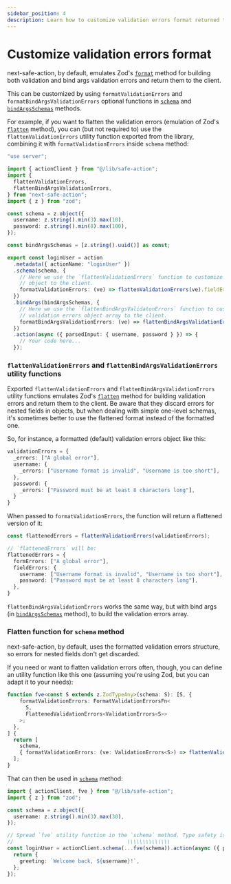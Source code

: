 ```yaml
---
sidebar_position: 4
description: Learn how to customize validation errors format returned to the client.
---
```



# Customize validation errors format

next-safe-action, by default, emulates Zod's [`format`](https://zod.dev/ERROR_HANDLING?id=formatting-errors) method for building both validation and bind args validation errors and return them to the client.

This can be customized by using `formatValidationErrors` and `formatBindArgsValidationErrors` optional functions in [`schema`](/docs/safe-action-client/instance-methods#schema) and [`bindArgsSchemas`](/docs/safe-action-client/instance-methods#bindargsschemas) methods.

For example, if you want to flatten the validation errors (emulation of Zod's [`flatten`](https://zod.dev/ERROR_HANDLING?id=flattening-errors) method), you can (but not required to) use the `flattenValidationErrors` utility function exported from the library, combining it with `formatValidationErrors` inside `schema` method:

```typescript src="src/app/login-action.ts"
"use server";

import { actionClient } from "@/lib/safe-action";
import {
  flattenValidationErrors,
  flattenBindArgsValidationErrors,
} from "next-safe-action";
import { z } from "zod";

const schema = z.object({
  username: z.string().min(3).max(10),
  password: z.string().min(8).max(100),
});

const bindArgsSchemas = [z.string().uuid()] as const;

export const loginUser = action
  .metadata({ actionName: "loginUser" })
  .schema(schema, {
    // Here we use the `flattenValidationErrors` function to customize the returned validation errors
    // object to the client.
    formatValidationErrors: (ve) => flattenValidationErrors(ve).fieldErrors,
  })
  .bindArgs(bindArgsSchemas, {
    // Here we use the `flattenBindArgsValidatonErrors` function to customize the returned bind args
    // validation errors object array to the client.
    formatBindArgsValidationErrors: (ve) => flattenBindArgsValidationErrors(ve)
  })
  .action(async ({ parsedInput: { username, password } }) => {
    // Your code here...
  });
```

### `flattenValidationErrors` and `flattenBindArgsValidationErrors` utility functions

Exported `flattenValidationErrors` and `flattenBindArgsValidationErrors` utility functions emulates Zod's [`flatten`](https://zod.dev/ERROR_HANDLING?id=flattening-errors) method for building validation errors and return them to the client. Be aware that they discard errors for nested fields in objects, but when dealing with simple one-level schemas, it's sometimes better to use the flattened format instead of the formatted one.

So, for instance, a formatted (default) validation errors object like this:

```typescript
validationErrors = {
  _errors: ["A global error"],
  username: {
    _errors: ["Username format is invalid", "Username is too short"],
  },
  password: {
    _errors: ["Password must be at least 8 characters long"],
  }
}
```

When passed to `formatValidationErrors`, the function will return a flattened version of it:

```typescript
const flattenedErrors = flattenValidationErrors(validationErrors);

// `flattenedErrors` will be:
flattenedErrors = {
  formErrors: ["A global error"],
  fieldErrors: {
    username: ["Username format is invalid", "Username is too short"],
    password: ["Password must be at least 8 characters long"],
  },
}

```

`flattenBindArgsValidationErrors` works the same way, but with bind args (in [`bindArgsSchemas`](/docs/safe-action-client/instance-methods#bindargsschemas) method), to build the validation errors array.

### Flatten function for `schema` method

next-safe-action, by default, uses the formatted validation errors structure, so errors for nested fields don't get discarded.

If you need or want to flatten validation errors often, though, you can define an utility function like this one (assuming you're using Zod, but you can adapt it to your needs):

```typescript title="src/lib/safe-action.ts"
function fve<const S extends z.ZodTypeAny>(schema: S): [S, {
    formatValidationErrors: FormatValidationErrorsFn<
      S,
      FlattenedValidationErrors<ValidationErrors<S>>
    >;
  },
] {
  return [
    schema,
    { formatValidationErrors: (ve: ValidationErrors<S>) => flattenValidationErrors(ve) },
  ];
}
```

That can then be used in [`schema`](/docs/safe-action-client/instance-methods#schema) method:

```typescript src="src/app/login-action.ts"
import { actionClient, fve } from "@/lib/safe-action";
import { z } from "zod";

const schema = z.object({
  username: z.string().min(3).max(30),
});

// Spread `fve` utility function in the `schema` method. Type safety is preserved.
//                                     \\\\\\\\\\\\\\
const loginUser = actionClient.schema(...fve(schema)).action(async ({ parsedInput: { username } }) => {
  return {
    greeting: `Welcome back, ${username}!`,
  };
});
```